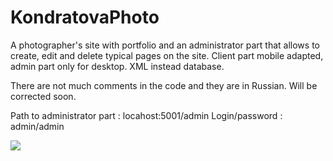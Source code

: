 # KondratovaPhoto
A photographer's site with portfolio and an administrator part that allows to create, edit and delete typical pages on the site. Client part mobile adapted, admin part only for desktop. XML instead database.

There are not much comments in the code and they are in Russian. Will be corrected soon.

Path to administrator part : locahost:5001/admin
Login/password : admin/admin

<image src="MainPage.png" />
